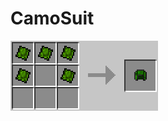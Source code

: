 CamoSuit
========
![test](https://raw.githubusercontent.com/thislooksfun/CamoSuit/master/images/output_Mji5QG.gif)
